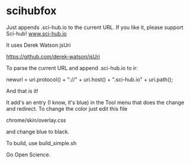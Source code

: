 # scihubfox
Just appends .sci-hub.io to the current URL. If you like it, please support Sci-hub! www.sci-hub.io

It uses Derek Watson jsUri

https://github.com/derek-watson/jsUri

To parse the current URL and append .sci-hub.io to ir:

newurl = uri.protocol() + "://" + uri.host() + ".sci-hub.io" + uri.path();

And that is it!

It add's an entry (I know, it's blue) in the Tool menu that does the change and redirect. To change the color just edit this file

chrome/skin/overlay.css 

and change blue to black.

To build, use build_simple.sh

Go Open Science.

